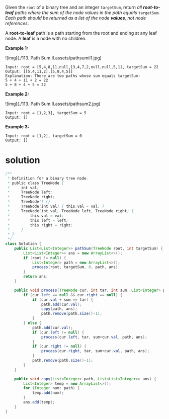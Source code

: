 Given the `root` of a binary tree and an integer `targetSum`, return *all **root-to-leaf** paths where the sum of the node values in the path equals* `targetSum`*. Each path should be returned as a list of the node **values**, not node references*.

A **root-to-leaf** path is a path starting from the root and ending at any leaf node. A **leaf** is a node with no children.

 

**Example 1:**

![img](./113. Path Sum II.assets/pathsumii1.jpg)

```
Input: root = [5,4,8,11,null,13,4,7,2,null,null,5,1], targetSum = 22
Output: [[5,4,11,2],[5,8,4,5]]
Explanation: There are two paths whose sum equals targetSum:
5 + 4 + 11 + 2 = 22
5 + 8 + 4 + 5 = 22
```

**Example 2:**

![img](./113. Path Sum II.assets/pathsum2.jpg)

```
Input: root = [1,2,3], targetSum = 5
Output: []
```

**Example 3:**

```
Input: root = [1,2], targetSum = 0
Output: []
```

# solution

```java
/**
 * Definition for a binary tree node.
 * public class TreeNode {
 *     int val;
 *     TreeNode left;
 *     TreeNode right;
 *     TreeNode() {}
 *     TreeNode(int val) { this.val = val; }
 *     TreeNode(int val, TreeNode left, TreeNode right) {
 *         this.val = val;
 *         this.left = left;
 *         this.right = right;
 *     }
 * }
 */
class Solution {
    public List<List<Integer>> pathSum(TreeNode root, int targetSum) {
        List<List<Integer>> ans = new ArrayList<>();
        if (root != null) {
            List<Integer> path = new ArrayList<>();
            process(root, targetSum, 0, path, ans);
        }
        return ans;
    }

    public void process(TreeNode cur, int tar, int sum, List<Integer> path, List<List<Integer>> ans) {
        if (cur.left == null && cur.right == null) {
            if (cur.val + sum == tar) {
                path.add(cur.val);
                copy(path, ans);
                path.remove(path.size()-1);
            }
        } else {
            path.add(cur.val);
            if (cur.left != null) {
                process(cur.left, tar, sum+cur.val, path, ans);
            }
            if (cur.right != null) {
                process(cur.right, tar, sum+cur.val, path, ans);
            }
            path.remove(path.size()-1);
        }
    }

    public void copy(List<Integer> path, List<List<Integer>> ans) {
        List<Integer> temp = new ArrayList<>();
        for (Integer num: path) {
            temp.add(num);
        }
        ans.add(temp);
    }
}
```

